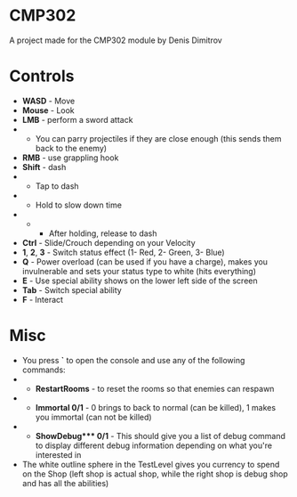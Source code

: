 # CMP302
A project made for the CMP302 module by Denis Dimitrov

# Controls
- **WASD** - Move
- **Mouse** - Look
- **LMB** - perform a sword attack
- - You can parry projectiles if they are close enough (this sends them back to the enemy)
- **RMB** - use grappling hook
- **Shift** - dash
- - Tap to dash
- - Hold to slow down time
- - - After holding, release to dash
- **Ctrl** - Slide/Crouch depending on your Velocity
- **1**, **2**, **3** - Switch status effect (1- Red, 2- Green, 3- Blue)
- **Q** - Power overload (can be used if you have a charge), makes you invulnerable and sets your status type to white (hits everything)
- **E** - Use special ability shows on the lower left side of the screen
- **Tab** - Switch special ability
- **F** - Interact

# Misc
- You press **`** to open the console and use any of the following commands:
- - **RestartRooms** - to reset the rooms so that enemies can respawn
- - **Immortal 0/1** - 0 brings to back to normal (can be killed), 1 makes you immortal (can not be killed)
- - **ShowDebug\*\*\* 0/1** - This should give you a list of debug command to display different debug information depending on what you're interested in 
- The white outline sphere in the TestLevel gives you currency to spend on the Shop (left shop is actual shop, while the right shop is debug shop and has all the abilities)